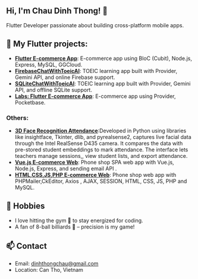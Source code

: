 ## Hi, I'm Chau Dinh Thong! 👋  
Flutter Developer passionate about building cross-platform mobile apps.
## 🌱 My Flutter projects:
- **[Flutter E-commerce App](https://github.com/dinhthongchau/Flutter-ecommerce-app)**: E-commerce app using BloC (Cubit), Node.js, Express, MySQL, GGCloud.
- **[FirebaseChatWithToeicAI](https://github.com/dinhthongchau/FirebaseChatWithTOEICAI)**: TOEIC learning app built with Provider, Gemini API, and online Firebase support.
- **[SQLiteChatWithToeicAI](https://github.com/dinhthongchau/SQLiteChatWithTOEICAI)**: TOEIC learning app built with Provider, Gemini API, and offline SQLite support.
- **[Labs: Flutter E-commerce App](https://github.com/dinhthongchau/flutter-labs-myshop)**: E-commerce app using Provider, Pocketbase. 
### Others: 
- **[3D Face Recognition Attendance](https://github.com/dinhthongchau/nckh_070225)**:Developed in Python using libraries like insightface, Tkinter, dlib, and pyrealsense2, captures live facial
data through the Intel RealSense D435 camera. It compares the data with pre-stored student embeddings to mark attendance. The
interface lets teachers manage sessions,, view student lists, and export attendance.
- **[Vue.js E-commerce Web](https://github.com/dinhthongchau/VuejsNodejs-ecommerce-web)**: Phone shop SPA web app with Vue.js, Node.js, Express, and sending email API .
- **[HTML,CSS,JS,PHP E-commerce Web](https://github.com/dinhthongchau/phone-shop-html-css-js-php-Feb2024)**: Phone shop web app with PHPMailer,CkEditor, Axios , AJAX, SESSION, HTML, CSS, JS, PHP and MySQL.

## 🎯 Hobbies 
- I love hitting the gym 💪 to stay energized for coding.  
- A fan of 8-ball billiards 🎱 – precision is my game!

## 📫 Contact  
- Email: dinhthongchau@gmail.com
- Location: Can Tho, Vietnam
